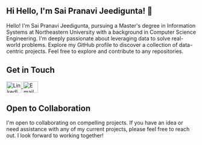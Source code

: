 ## Hi  Hello, I'm Sai Pranavi Jeedigunta! 👋

Hello! I'm Sai Pranavi Jeedigunta, pursuing a Master's degree in Information Systems at Northeastern University with a background in Computer Science Engineering. I'm deeply passionate about leveraging data to solve real-world problems. Explore my GitHub profile to discover a collection of data-centric projects. Feel free to explore and contribute to any repositories.


## Get in Touch

<a href="https://www.linkedin.com/in/pranavijeedigunta" target="_blank">
    <img align="center" src="https://raw.githubusercontent.com/rahuldkjain/github-profile-readme-generator/master/src/images/icons/Social/linked-in-alt.svg" alt="LinkedIn Profile" height="30" width="40" />
</a>
<a href="mailto:jeedigunta.s@northeastern.edu" target="_blank">
    <img align="center" src="https://upload.wikimedia.org/wikipedia/commons/4/49/Email_icon.svg" alt="Email" height="30" width="40" />
</a>

## Open to Collaboration
I'm open to collaborating on compelling projects. If you have an idea or need assistance with any of my current projects, please feel free to reach out. I look forward to working together!


